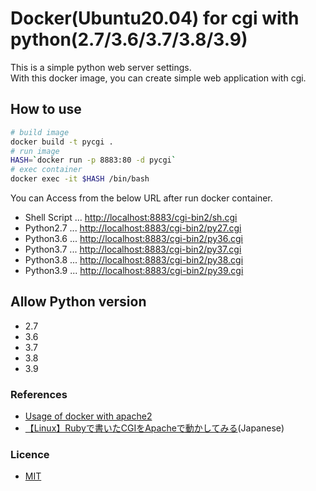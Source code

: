 # Docker(Ubuntu20.04) for cgi with python(2.7/3.6/3.7/3.8/3.9)

This is a simple python web server settings.  
With this docker image, you can create simple web application with cgi.  

## How to use

```bash
# build image
docker build -t pycgi .
# run image
HASH=`docker run -p 8883:80 -d pycgi`
# exec container
docker exec -it $HASH /bin/bash
```

You can Access from the below URL after run docker container.  

* Shell Script ... [http://localhost:8883/cgi-bin2/sh.cgi](http://localhost:8883/cgi-bin2/sh.cgi)
* Python2.7 ... [http://localhost:8883/cgi-bin2/py27.cgi](http://localhost:8883/cgi-bin2/py27.cgi)
* Python3.6 ... [http://localhost:8883/cgi-bin2/py36.cgi](http://localhost:8883/cgi-bin2/py36.cgi)
* Python3.7 ... [http://localhost:8883/cgi-bin2/py37.cgi](http://localhost:8883/cgi-bin2/py37.cgi)
* Python3.8 ... [http://localhost:8883/cgi-bin2/py38.cgi](http://localhost:8883/cgi-bin2/py38.cgi)
* Python3.9 ... [http://localhost:8883/cgi-bin2/py39.cgi](http://localhost:8883/cgi-bin2/py39.cgi)

## Allow Python version

* 2.7
* 3.6
* 3.7
* 3.8
* 3.9

### References

* [Usage of docker with apache2](https://www.dockerbook.com/code/6/jekyll/apache/Dockerfile)
* [【Linux】Rubyで書いたCGIをApacheで動かしてみる](http://note.kurodigi.com/apache-cgi/)(Japanese)

### Licence

* [MIT](https://github.com/pyohei/docker-cgi-python/blob/master/LICENSE)
